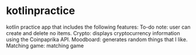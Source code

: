 # kotlinpractice
kotlin practice app that includes the following features: 
To-do note: user can create and delete no items.
Crypto: displays cryptocurrency information using the Coinpaprika API.
Moodboard: generates random things that I like.
Matching game: matching game
